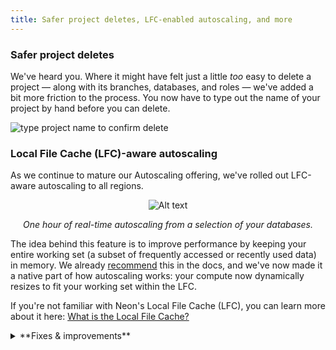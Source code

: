 ```yaml
---
title: Safer project deletes, LFC-enabled autoscaling, and more
---
```


### Safer project deletes

We've heard you. Where it might have felt just a little _too_ easy to delete a project &#8212; along with its branches, databases, and roles &#8212; we've added a bit more friction to the process. You now have to type out the name of your project by hand before you can delete.

![type project name to confirm delete](/docs/relnotes/confirm_delete.png)

### Local File Cache (LFC)-aware autoscaling

As we continue to mature our Autoscaling offering, we've rolled out LFC-aware autoscaling to all regions.

<div align="center">
  <img src="/docs/relnotes/autoscaling_real.png" alt="Alt text" />
  <p style={{ marginTop: '-15px', fontSize: '80%' }}><em>One hour of real-time autoscaling from a selection of your databases.</em></p>
</div>

The idea behind this feature is to improve performance by keeping your entire working set (a subset of frequently accessed or recently used data) in memory. We already [recommend](/docs/manage/endpoints#sizing-your-compute-based-on-the-working-set) this in the docs, and we've now made it a native part of how autoscaling works: your compute now dynamically resizes to fit your working set within the LFC.

If you're not familiar with Neon's Local File Cache (LFC), you can learn more about it here: [What is the Local File Cache?](/docs/extensions/neon#what-is-the-local-file-cache)

<details>
<summary>**Fixes & improvements**</summary>

- The authorization flow initiated by `neonctl auth` now asks for additional permissions. This update is part of the groundwork for the upcoming Early Access release for Organization accounts. Stay tuned!
- We now dynamically set the maximum size of the LFC (Local File Cache) according to your compute's max vCPU. Previously, the max size was set to a static 100 GiB, which sometimes caused compute to run out of space in the LFC disk.
- We've renamed our **Free Tier** to **Free Plan** everywhere: our website, our docs, and our console.
- Fixed a mismatch between a selected timezone range (UTC) and the local timezone showing on different graphs on the Monitoring page, which sometimes caused misleading reports or missing data.

</details>
